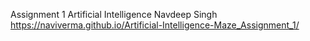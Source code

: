 Assignment 1
Artificial Intelligence
Navdeep Singh
https://naviverma.github.io/Artificial-Intelligence-Maze_Assignment_1/
